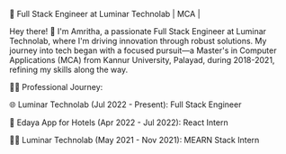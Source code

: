 🚀 Full Stack Engineer at Luminar Technolab | MCA |

Hey there! 👋 I'm Amritha, a passionate Full Stack Engineer at Luminar Technolab, where I'm driving innovation through robust solutions. My journey into tech began with a focused pursuit—a Master's in Computer Applications (MCA) from Kannur University, Palayad, during 2018-2021, refining my skills along the way.

👩‍💻 Professional Journey:

🌐 Luminar Technolab (Jul 2022 - Present): Full Stack Engineer

🌟 Edaya App for Hotels (Apr 2022 - Jul 2022): React Intern

🧑‍💻 Luminar Technolab (May 2021 - Nov 2021): MEARN Stack Intern
